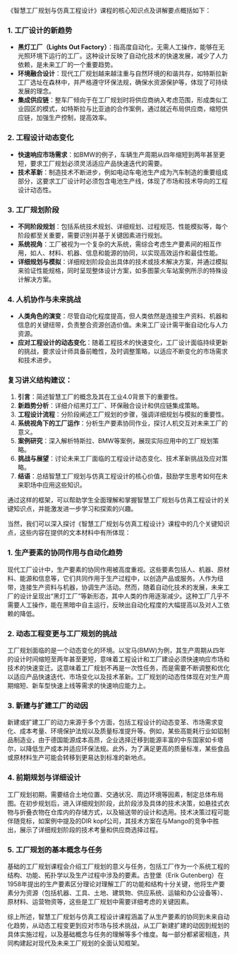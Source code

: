 《智慧工厂规划与仿真工程设计》课程的核心知识点及讲解要点概括如下：

### 1. 工厂设计的新趋势

- **黑灯工厂（Lights Out Factory）**：指高度自动化，无需人工操作，能够在无光照环境下运行的工厂。这种设计反映了自动化技术的快速发展，减少了人力依赖，是未来工厂的一个重要趋势。
- **环境融合设计**：现代工厂规划越来越注重与自然环境的和谐共存，如特斯拉新工厂选址在森林中，并严格遵守环保法规，确保水资源保护等，体现了可持续发展的理念。
- **集成供应链**：整车厂倾向于在工厂规划时将供应商纳入考虑范围，形成类似工业园区的模式，如特斯拉与比亚迪的合作案例，通过就近布局供应商，缩短供应链，加强生产控制，提高效率。

### 2. 工程设计动态变化

- **快速响应市场需求**：如BMW的例子，车辆生产周期从四年缩短到两年甚至更短，要求工厂规划必须灵活适应产品快速迭代的需要。
- **技术革新**：制造技术不断进步，例如电动车电池生产成为汽车制造的重要组成部分，这要求工厂设计时必须包含电池生产线，体现了市场和技术导向的工程设计动态性。

### 3. 工厂规划阶段

- **不同阶段规划**：包括系统技术规划、详细规划、过程规范、性能模拟等，每个阶段都至关重要，需要识别并基于关键因素进行规划。
- **系统视角**：工厂被视为一个复杂的大系统，需综合考虑生产要素间的相互作用，如人、材料、机器、信息和能源的协同，以实现高效运作和最佳性能。
- **详细规划与模拟**：详细规划阶段会出具体的技术或技术解决方案，并通过模拟来验证性能规格，同时呈现整体设计方案，如多图蒙火车站案例所示的特殊设计解决方案。

### 4. 人机协作与未来挑战

- **人类角色的演变**：尽管自动化程度提高，但人类依然是连接生产资料、机器和信息的关键纽带，负责整合资源创造价值。未来工厂设计需平衡自动化与人力资源。
- **应对工程设计的动态变化**：随着工程技术的快速变化，工厂设计面临持续更新的挑战，要求设计师具备前瞻性，及时调整策略，以适应不断变化的市场需求和技术进步。

### 复习讲义结构建议：

1. **引言**：简述智慧工厂的概念及其在工业4.0背景下的重要性。
2. **新趋势分析**：详细介绍黑灯工厂、环保融合设计和供应链集成策略。
3. **工程设计流程**：分阶段阐述工厂规划的步骤，强调详细规划与模拟的重要性。
4. **系统视角下的工厂运作**：分析生产要素协同作业，探讨人机交互对未来工厂的意义。
5. **案例研究**：深入解析特斯拉、BMW等案例，展现实际应用中的工厂规划策略。
6. **挑战与展望**：讨论未来工厂面临的工程设计动态变化、技术革新挑战及应对策略。
7. **结语**：总结智慧工厂规划与仿真工程设计的核心价值，鼓励学生思考如何在未来职场中应用这些知识。

通过这样的框架，可以帮助学生全面理解和掌握智慧工厂规划与仿真工程设计的关键知识点，并能激发进一步学习和探索的兴趣。

当然，我们可以深入探讨《智慧工厂规划与仿真工程设计》课程中的几个关键知识点，这些内容在提供的文本材料中有所体现：

### 1. 生产要素的协同作用与自动化趋势

现代工厂设计中，生产要素的协同作用被高度重视。这些要素包括人、机器、原材料、能源和信息等，它们共同作用于生产过程中，以创造产品或服务。人作为纽带，连接生产资料与机器，协调生产活动。然而，随着自动化技术的发展，未来工厂的设计呈现出“黑灯工厂”等新形态，其中人类的作用逐渐减少。这种工厂几乎不需要人工操作，能在黑暗中自主运行，反映出自动化程度的大幅提高以及对人工依赖的降低。

### 2. 动态工程变更与工厂规划的挑战

工厂规划面临的是一个动态变化的环境。以宝马(BMW)为例，其生产周期从四年的设计时间缩短至两年甚至更短，意味着工程设计和工厂建设必须快速响应市场和技术的快速变迁。这意味着工厂规划不再是一次性任务，而是需要不断调整和优化以适应产品快速迭代、市场变化以及技术革新。工厂规划的动态性体现在对生产周期缩短、新车型快速上线等需求的快速响应能力上。

### 3. 新建与扩建工厂的动因

新建或扩建工厂的动力来源于多个方面，包括工程设计的动态变革、市场需求变化、成本考量、环境保护法规以及质量标准提升等。例如，某些高能耗行业如铝制品制造业，由于德国能源成本高昂，企业选择迁移到能源丰富的中东国家如卡塔尔，以降低生产成本并适应环保法规。此外，为了满足更高的质量标准，某些食品或原材料生产可能会转移到更易达到标准的新地点。

### 4. 前期规划与详细设计

工厂规划初期，需要结合土地位置、交通状况、周边环境等因素，制定总体布局图。在初步规划后，进入详细规划阶段，此阶段涉及具体的技术决策，如悬挂式衣物与折叠衣物在仓库内的存储方式，以及输送带的设计和选用。技术决策过程可能伴随竞标，如案例中提及的DIR kopf公司，其技术方案在与Mango的竞争中胜出，展示了详细规划阶段的技术考量和供应商选择过程。

### 5. 工厂规划的基本概念与任务

基础的工厂规划课程会介绍工厂规划的意义与任务，包括工厂作为一个系统工程的结构、功能、拓扑学以及生产过程中涉及的要素。古登堡（Erik Gutenberg）在1958年提出的生产要素区分理论对理解工厂的功能和结构十分关键，他将生产要素分为资源（包括机器、工具、土地、建筑物、供应系统、运输和办公设备等）、原材料、运营物资等，这些是工厂规划中需要详细考虑的关键因素。

综上所述，智慧工厂规划与仿真工程设计课程涵盖了从生产要素的协同到未来自动化趋势，从动态工程变更到应对市场与技术挑战，从工厂新建扩建的动因到规划的具体实施过程，以及基础概念与任务的理解等多个维度。每一部分都紧密相连，共同构建起对现代及未来工厂规划的全面认知框架。
